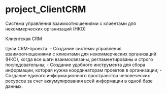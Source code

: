 # project_ClientCRM
Система управления взаимоотношениями с клиентами для некоммерческих организаций (НКО)

Клиентская CRM

Цели CRM-проекта:
	- Создание системы управления взаимоотношениями с клиентами для некоммерческих
    организаций (НКО), когда все шаги взаимосвязаны, регламентированы и строго последовательны;
	- Создание удобного инструмента для сбора информации, которая нужна координаторам 
 	  проектов в организации;
	- Создание единого информационного пространства человеческих ресурсов 
	  за счет аккумулирования всей информации в одной базе данных.
